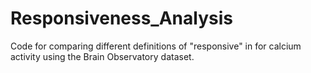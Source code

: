 # Responsiveness_Analysis
Code for comparing different definitions of "responsive" in for calcium activity using the Brain Observatory dataset.

